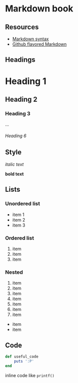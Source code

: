 # Markdown book

## Resources

* [Markdown syntax](http://daringfireball.net/projects/markdown/syntax)
* [Github flavored Markdown](https://help.github.com/articles/github-flavored-markdown/)

## Headings

# Heading 1
## Heading 2
### Heading 3
...
###### Heading 6

## Style

*italic text*

**bold text**

## Lists

### Unordered list

* item 1
* item 2
* item 3 

### Ordered list

1. item 
2. item
3. item

### Nested
1. item
  1. item
  2. item
2. item
  1. item
  2. item
3. item
  * item
  * item

## Code

```ruby
def useful_code
	puts ':P'
end
```

inline code like `printf()`
